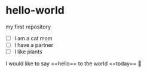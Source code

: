 # hello-world
my first repository
- [ ] I am a cat mom
- [ ] I have a partner
- [ ] I like plants

I would like to say ==hello== to the world ==today==
💠
